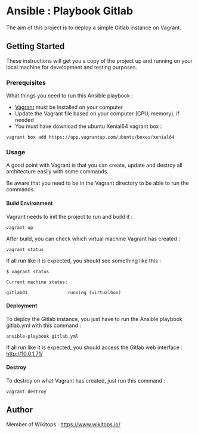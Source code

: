 # Ansible : Playbook Gitlab
The aim of this project is to deploy a simple Gitlab instance on Vagrant.

## Getting Started

These instructions will get you a copy of the project up and running on your local machine for development and testing purposes.

### Prerequisites

What things you need to run this Ansible playbook :

* [Vagrant](https://www.vagrantup.com/docs/installation/) must be installed on your computer
* Update the Vagrant file based on your computer (CPU, memory), if needed
* You must have download the ubuntu Xenial64 vagrant box :

```
vagrant box add https://app.vagrantup.com/ubuntu/boxes/xenial64
```

### Usage

A good point with Vagrant is that you can create, update and destroy all architecture easily with some commands.

Be aware that you need to be in the Vagrant directory to be able to run the commands.

#### Build Environment

Vagrant needs to init the project to run and build it :

```
vagrant up
```

After build, you can check which virtual machine Vagrant has created :

```
vagrant status
```

If all run like it is expected, you should see something like this :

```
$ vagrant status

Current machine states:

gitlab01               running (virtualbox)
```

#### Deployment

To deploy the Gitlab instance, you just have to run the Ansible playbook gitlab.yml with this command :

```
ansible-playbook gitlab.yml
```

If all run like it is expected, you should access the Gitlab web interface : http://10.0.1.71/

#### Destroy

To destroy on what Vagrant has created, just run this command :

```
vagrant destroy
```

## Author

Member of Wikitops : https://www.wikitops.io/
